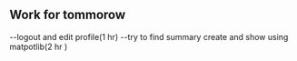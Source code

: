 ## Work for tommorow
--logout and edit profile(1 hr)
--try to find summary create and  show using matpotlib(2 hr )

